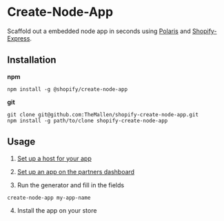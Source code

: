 # Create-Node-App
Scaffold out a embedded node app in seconds using [Polaris](https://github.com/Shopify/polaris) and [Shopify-Express](https://github.com/Shopify/shopify-express).

## Installation

**npm**
```
npm install -g @shopify/create-node-app
```

**git**
```
git clone git@github.com:TheMallen/shopify-create-node-app.git
npm install -g path/to/clone shopify-create-node-app
```


## Usage

1. [Set up a host for your app](https://help.shopify.com/api/tutorials/building-node-app#step-1-expose-your-local-development-environment-to-the-internet)

2. [Set up an app on the partners dashboard](https://help.shopify.com/api/tutorials/building-node-app#step-2-create-and-configure-your-app-in-the-partner-dashboard)

3. Run the generator and fill in the fields
```
create-node-app my-app-name
```

4. Install the app on your store
